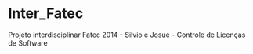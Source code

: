 Inter_Fatec
===========

Projeto interdisciplinar Fatec 2014 - Silvio e Josué - Controle de Licenças de Software
